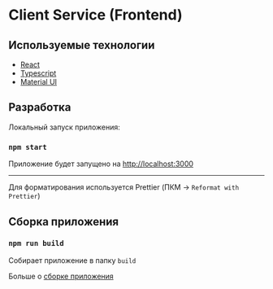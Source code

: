 # Client Service (Frontend)

## Используемые технологии

* [React](https://ru.reactjs.org/)
* [Typescript](https://www.typescriptlang.org/docs/handbook/intro.html)
* [Material UI](https://mui.com/material-ui/getting-started/overview/)

## Разработка

Локальный запуск приложения:

### `npm start`

Приложение будет запущено на [http://localhost:3000](http://localhost:3000)

---

Для форматирования используется Prettier (ПКМ -> `Reformat with Prettier`)

## Сборка приложения

### `npm run build`

Собирает приложение в папку `build`

Больше о [сборке приложения](https://create-react-app.dev/docs/deployment/)
